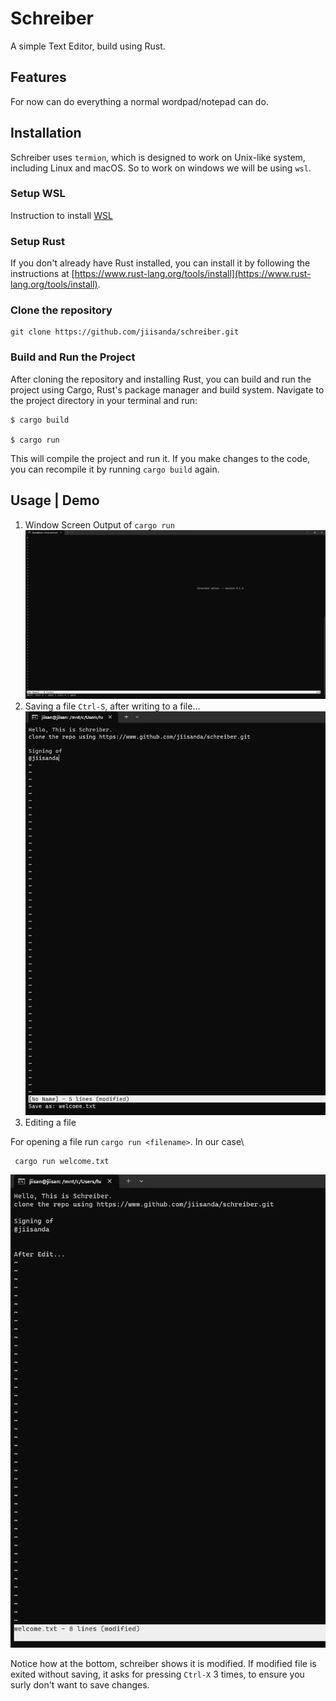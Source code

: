 # Schreiber

A simple Text Editor, build using Rust.

## Features

For now can do everything a normal wordpad/notepad can do.

## Installation

Schreiber uses `termion`, which is designed to work on Unix-like system, including Linux and macOS.
So to work on windows we will be using `wsl`.

### Setup WSL

Instruction to install [WSL](https://docs.microsoft.com/en-us/windows/wsl/install-win10)

### Setup Rust

If you don't already have Rust installed, you can install it by following the instructions at 
[https://www.rust-lang.org/tools/install](https://www.rust-lang.org/tools/install).

### Clone the repository

```command line
git clone https://github.com/jiisanda/schreiber.git
```

### Build and Run the Project

After cloning the repository and installing Rust, you can build and run the project using Cargo, Rust's package manager
and build system. Navigate to the project directory in your terminal and run:

```command line
$ cargo build

$ cargo run
```

This will compile the project and run it. If you make changes to the code, you can recompile it by running `cargo build` 
again.

## Usage | Demo

1) Window Screen
  Output of `cargo run`
  ![window_screen](docs/imgs/window_screen.png)
2) Saving a file
  `Ctrl-S`, after writing to a file...
  ![save_a_file](docs/imgs/save_a_file.png)
3) Editing a file

  For opening a file run `cargo run <filename>`. In our case\

  ```command line
   cargo run welcome.txt
  ```

  ![after_edit](docs/imgs/after_edit.png)

  Notice how at the bottom, schreiber shows it is modified.
  If modified file is exited without saving, it asks for pressing `Ctrl-X` 3 times, to ensure you surly don't want to
  save changes.
